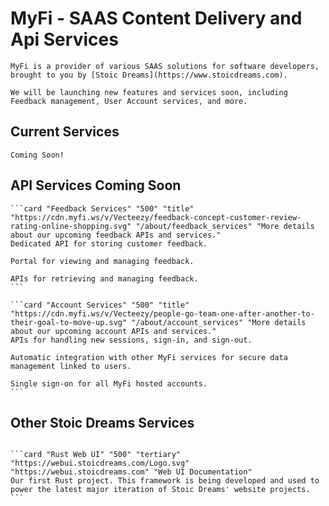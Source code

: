 # MyFi - SAAS Content Delivery and Api Services

```section
MyFi is a provider of various SAAS solutions for software developers, brought to you by [Stoic Dreams](https://www.stoicdreams.com).
```

```section
We will be launching new features and services soon, including Feedback management, User Account services, and more.
```

## Current Services

```quote "warning"
Coming Soon!
```

## API Services Coming Soon

````cards
```card "Feedback Services" "500" "title" "https://cdn.myfi.ws/v/Vecteezy/feedback-concept-customer-review-rating-online-shopping.svg" "/about/feedback_services" "More details about our upcoming feedback APIs and services."
Dedicated API for storing customer feedback.

Portal for viewing and managing feedback.

APIs for retrieving and managing feedback.
```

```card "Account Services" "500" "title" "https://cdn.myfi.ws/v/Vecteezy/people-go-team-one-after-another-to-their-goal-to-move-up.svg" "/about/account_services" "More details about our upcoming account APIs and services."
APIs for handling new sessions, sign-in, and sign-out.

Automatic integration with other MyFi services for secure data management linked to users.

Single sign-on for all MyFi hosted accounts.
```
````

## Other Stoic Dreams Services

````cards

```card "Rust Web UI" "500" "tertiary" "https://webui.stoicdreams.com/Logo.svg" "https://webui.stoicdreams.com" "Web UI Documentation"
Our first Rust project. This framework is being developed and used to power the latest major iteration of Stoic Dreams' website projects.
```

````
